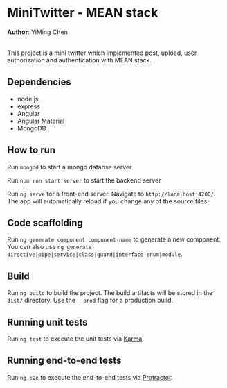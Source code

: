 # MiniTwitter - MEAN stack
**Author**: YiMing Chen<br /><br />

This project is a mini twitter which implemented post, upload, user authorization and authentication with MEAN stack.

## Dependencies

* node.js
* express
* Angular
* Angular Material
* MongoDB


## How to run

Run `mongod` to start a mongo databse server

Run `npm run start:server` to start the backend server

Run `ng serve` for a front-end server. Navigate to `http://localhost:4200/`. The app will automatically reload if you change any of the source files.



## Code scaffolding

Run `ng generate component component-name` to generate a new component. You can also use `ng generate directive|pipe|service|class|guard|interface|enum|module`.

## Build

Run `ng build` to build the project. The build artifacts will be stored in the `dist/` directory. Use the `--prod` flag for a production build.

## Running unit tests

Run `ng test` to execute the unit tests via [Karma](https://karma-runner.github.io).

## Running end-to-end tests

Run `ng e2e` to execute the end-to-end tests via [Protractor](http://www.protractortest.org/).


